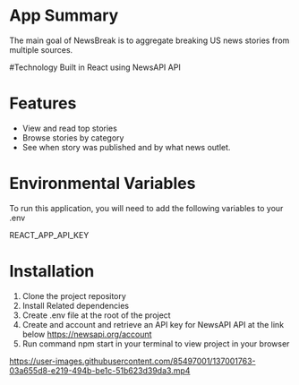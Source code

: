 
# **App Summary**

The main goal of NewsBreak is to aggregate breaking US news stories from multiple sources.

#Technology
Built in React using NewsAPI API


# Features

- View and read top stories
- Browse stories by category
- See when story was published and by what news outlet.



# Environmental Variables
To run this application, you will need to add the following variables to your .env

REACT_APP_API_KEY

# Installation

1. Clone the project repository
2. Install Related dependencies
3. Create .env file at the root of the project
4. Create and account and retrieve an API key for NewsAPI API at the link below
https://newsapi.org/account
5. Run command npm start in your terminal to view project in your browser



https://user-images.githubusercontent.com/85497001/137001763-03a655d8-e219-494b-be1c-51b623d39da3.mp4

